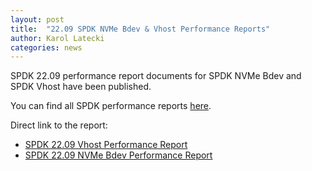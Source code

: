 ```yaml
---
layout: post
title:  "22.09 SPDK NVMe Bdev & Vhost Performance Reports"
author: Karol Latecki
categories: news
---
```


SPDK 22.09 performance report documents for SPDK NVMe Bdev and SPDK Vhost have been published.

You can find all SPDK performance reports [here](https://spdk.io/doc/performance_reports.html).

Direct link to the report:

- [SPDK 22.09 Vhost Performance Report](https://ci.spdk.io/download/performance-reports/SPDK_vhost_perf_report_2209.pdf)
- [SPDK 22.09 NVMe Bdev Performance Report](https://ci.spdk.io/download/performance-reports/SPDK_nvme_bdev_perf_report_2209.pdf)


